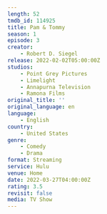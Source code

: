 ```yaml
---
length: 52
tmdb_id: 114925
title: Pam & Tommy
season: 1
episode: 3
creator:
    - Robert D. Siegel
release: 2022-02-02T05:00:00Z
studios:
    - Point Grey Pictures
    - Limelight
    - Annapurna Television
    - Ramona Films
original_title: ''
original_language: en
language:
    - English
country:
    - United States
genre:
    - Comedy
    - Drama
format: Streaming
service: Hulu
venue: Home
date: 2022-03-27T04:00:00Z
rating: 3.5
revisit: false
media: TV Show
---
```


